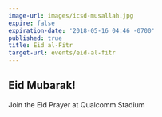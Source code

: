 ```yaml
---
image-url: images/icsd-musallah.jpg
expire: false
expiration-date: '2018-05-16 04:46 -0700'
published: true
title: Eid al-Fitr
target-url: events/eid-al-fitr
---
```

## Eid Mubarak!

Join the Eid Prayer at Qualcomm Stadium
